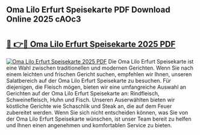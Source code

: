 ## Oma Lilo Erfurt Speisekarte PDF Download Online 2025 cAOc3

# <h2><a href="http://gcck5g3.nevu.top/?p=Oma+Lilo+Erfurt+Speisekarte">🔗 👉🔴 Oma Lilo Erfurt Speisekarte 2025 PDF</a></h2>

[![Oma Lilo Erfurt Speisekarte 2025 PDF](https://i.imgur.com/dBaPXMq.png)](http://gcck5g3.nevu.top/?p=Oma+Lilo+Erfurt+Speisekarte)
Die Oma Lilo Erfurt Speisekarte ist eine Wahl zwischen traditionellen und modernen Gerichten. Wenn Sie nach einem leichten und frischen Gericht suchen, empfehlen wir Ihnen, unseren Salatbereich auf der Oma Lilo Erfurt Speisekarte zu besuchen. Für diejenigen, die Fleisch mögen, bieten wir eine umfangreiche Auswahl an Gerichten auf der Oma Lilo Erfurt Speisekarte an: Rindfleisch, Schweinefleisch, Huhn und Fisch. Unseren Auserwählten bieten wir köstliche Gerichte wie Schaschlik und Steak an, die auf dem Feuer zubereitet werden. Wenn Sie sich nicht entscheiden können, was Sie von der Oma Lilo Erfurt Speisekarte wünschen, ist unser Team bereit zu helfen und Ihnen einen angenehmen und komfortablen Service zu bieten.
